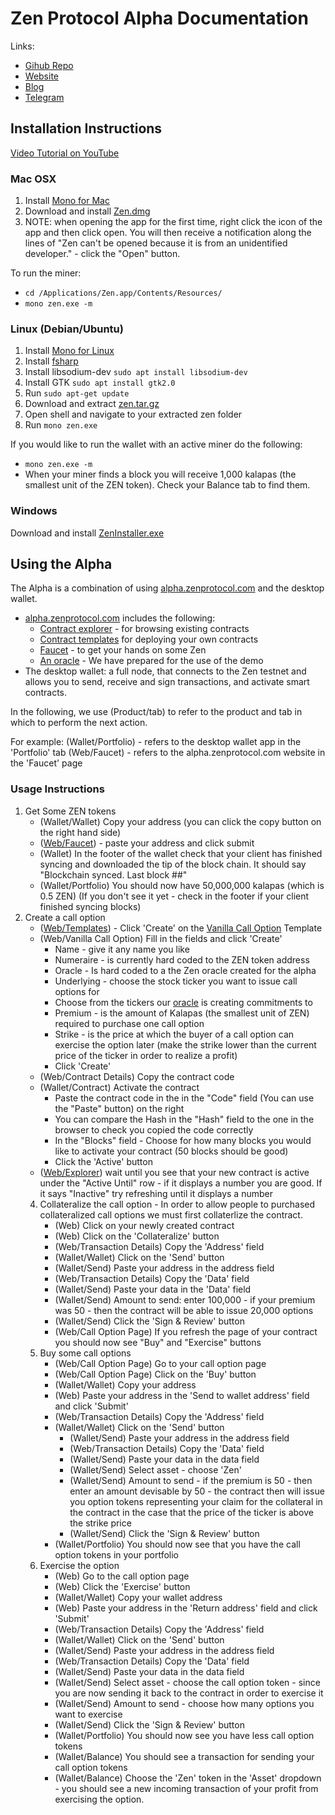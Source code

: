 # Zen Protocol Alpha Documentation

Links:
 * [Gihub Repo](https://github.com/zenprotocol/zen-wallet)
 * [Website](https://www.zenprotocol.com)
 * [Blog](https://blog.zenprotocol.com)
 * [Telegram](https://t.me/zenprotocol)

## Installation Instructions

[Video Tutorial on YouTube](https://www.youtube.com/watch?v=Pi9lK8dJeGU)

### Mac OSX

1. Install [Mono for Mac](https://download.mono-project.com/archive/5.0.1/macos-10-universal/MonoFramework-MDK-5.0.1.1.macos10.xamarin.universal.pkg)
2. Download and install [Zen.dmg](https://s3-us-west-2.amazonaws.com/zenprotocol-alpha/Zen.dmg)
3. NOTE: when opening the app for the first time, right click the icon of the app and then click open. You will then receive a notification along the lines of "Zen can't be opened because it is from an unidentified developer." - click the "Open" button.

To run the miner: 
- `cd /Applications/Zen.app/Contents/Resources/`
- `mono zen.exe -m`


### Linux (Debian/Ubuntu)

1. Install [Mono for Linux](http://www.mono-project.com/download/#download-lin)
2. Install [fsharp](http://fsharp.org/use/linux/)
3. Install libsodium-dev `sudo apt install libsodium-dev`
4. Install GTK `sudo apt install gtk2.0`
5. Run `sudo apt-get update`
6. Download and extract [zen.tar.gz](https://s3-us-west-2.amazonaws.com/zenprotocol-alpha/zen.tar.gz)
7. Open shell and navigate to your extracted zen folder
8. Run `mono zen.exe`

If you would like to run the wallet with an active miner do the following:
- `mono zen.exe -m`
- When your miner finds a block you will receive 1,000 kalapas (the smallest unit of the ZEN token). Check your Balance tab to find them.


### Windows

Download and install [ZenInstaller.exe](https://s3-us-west-2.amazonaws.com/zenprotocol-alpha/ZenInstaller.exe)


## Using the Alpha

The Alpha is a combination of using [alpha.zenprotocol.com](http://alpha.zenprotocol.com) and the desktop wallet.
- [alpha.zenprotocol.com](http://alpha.zenprotocol.com) includes the following:
  - [Contract explorer](http://alpha.zenprotocol.com) - for browsing existing contracts
  - [Contract templates](http://alpha.zenprotocol.com/ContractCreation)  for deploying your own contracts
  - [Faucet](http://alpha.zenprotocol.com/Faucet) - to get your hands on some Zen
  - [An oracle](http://alpha.zenprotocol.com/Oracle) - We have prepared for the use of the demo
- The desktop wallet: a full node, that connects to the Zen testnet and allows you to send, receive and sign transactions, and activate smart contracts.

In the following, we use (Product/tab) to refer to the product and tab in which to perform the next action.

For example:
(Wallet/Portfolio) - refers to the desktop wallet app in the 'Portfolio' tab
(Web/Faucet) - refers to the alpha.zenprotocol.com website in the 'Faucet' page

### Usage Instructions

1. Get Some ZEN tokens
    - (Wallet/Wallet) Copy your address (you can click the copy button on the right hand side)
    - ([Web/Faucet](http://alpha.zenprotocol.com/Faucet)) - paste your address and click submit
    - (Wallet) In the footer of the wallet check that your client has finished syncing and downloaded the tip of the block chain. It should say "Blockchain synced. Last block ##"
    - (Wallet/Portfolio) You should now have 50,000,000 kalapas (which is 0.5 ZEN) (If you don't see it yet - check in the footer if your client finished syncing blocks)
2. Create a call option
    - ([Web/Templates](http://alpha.zenprotocol.com/ContractCreation)) - Click 'Create' on the [Vanilla Call Option](http://alpha.zenprotocol.com/ContractCreation/FromTemplate/CallOption) Template
    - (Web/Vanilla Call Option) Fill in the fields and click 'Create'
        - Name - give it any name you like
        - Numeraire - is currently hard coded to the ZEN token address
        - Oracle - Is hard coded to a the Zen oracle created for the alpha
        - Underlying - choose the stock ticker you want to issue call options for
        - Choose from the tickers our [oracle](http://alpha.zenprotocol.com/Oracle) is creating commitments to
        - Premium - is the amount of Kalapas (the smallest unit of ZEN) required to purchase one call option
        - Strike - is the price at which the buyer of a call option can exercise the option later (make the strike lower than the current price of the ticker in order to realize a profit)
        - Click 'Create'
    - (Web/Contract Details) Copy the contract code
    - (Wallet/Contract) Activate the contract
        - Paste the contract code in the in the "Code" field (You can use the "Paste" button) on the right
        - You can compare the Hash in the "Hash" field to the one in the browser to check you copied the code correctly
        - In the "Blocks" field - Choose for how many blocks you would like to activate your contract (50 blocks should be good)
        - Click the 'Active' button
    - ([Web/Explorer](http://alpha.zenprotocol.com)) wait until you see that your new contract is active under the "Active Until" row - if it displays a number you are good. If it says "Inactive" try refreshing until it displays a number
    4. Collateralize the call option - In order to allow people to purchased collateralized call options we must first collaterlize the contract.
        - (Web) Click on your newly created contract
        - (Web) Click on the 'Collateralize' button
        - (Web/Transaction Details) Copy the 'Address' field
        - (Wallet/Wallet) Click on the 'Send' button
        - (Wallet/Send) Paste your address in the address field
        - (Web/Transaction Details) Copy the 'Data' field
        - (Wallet/Send) Paste your data in the 'Data' field
        - (Wallet/Send) Amount to send: enter 100,000 - if your premium was 50 - then the contract will be able to issue 20,000 options
        - (Wallet/Send) Click the 'Sign & Review' button
        - (Web/Call Option Page) If you refresh the page of your contract you should now see "Buy" and "Exercise" buttons
    5. Buy some call options
        - (Web/Call Option Page) Go to your call option page
        - (Web/Call Option Page) Click on the 'Buy' button
        - (Wallet/Wallet) Copy your address
        - (Web) Paste your address in the 'Send to wallet address' field and click 'Submit'
        - (Web/Transaction Details) Copy the 'Address' field
        - (Wallet/Wallet) Click on the 'Send' button
            - (Wallet/Send) Paste your address in the address field
            - (Web/Transaction Details) Copy the 'Data' field
            - (Wallet/Send) Paste your data in the data field
            - (Wallet/Send) Select asset - choose 'Zen'
            - (Wallet/Send) Amount to send - if the premium is 50 - then enter an amount devisable by 50 - the contract then will issue you option tokens representing your claim for the collateral in the contract in the case that the price of the ticker is above the strike price
            - (Wallet/Send) Click the 'Sign & Review' button
        - (Wallet/Portfolio) You should now see that you have the call option tokens in your portfolio
    6. Exercise the option
        - (Web) Go to the call option page
        - (Web) Click the 'Exercise' button
        - (Wallet/Wallet) Copy your wallet address
        - (Web) Paste your address in the 'Return address' field and click 'Submit'
        - (Web/Transaction Details) Copy the 'Address' field
        - (Wallet/Wallet) Click on the 'Send' button
        - (Wallet/Send) Paste your address in the address field
        - (Web/Transaction Details) Copy the 'Data' field
        - (Wallet/Send) Paste your data in the data field
        - (Wallet/Send) Select asset - choose the call option token - since you are now sending it back to the contract in order to exercise it
        - (Wallet/Send) Amount to send - choose how many options you want to exercise
        - (Wallet/Send) Click the 'Sign & Review' button
        - (Wallet/Portfolio) You should now see you have less call option tokens
        - (Wallet/Balance) You should see a transaction for sending your call option tokens
        - (Wallet/Balance) Choose the 'Zen' token in the 'Asset' dropdown - you should see a new incoming transaction of your profit from exercising the option.
